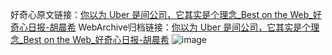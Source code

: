 好奇心原文链接：[你以为 Uber 是间公司，它其实是个理念_Best on the Web_好奇心日报-胡晨希](https://www.qdaily.com/articles/9282.html)
WebArchive归档链接：[你以为 Uber 是间公司，它其实是个理念_Best on the Web_好奇心日报-胡晨希](http://web.archive.org/web/20190623154037/https://www.qdaily.com/articles/9282.html)
![image](http://ww3.sinaimg.cn/large/007d5XDply1g3veyi36ovj30u02wg1kx)